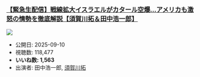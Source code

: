 ### [【緊急生配信】戦線拡大イスラエルがカタール空爆…アメリカも激怒の情勢を徹底解説【須賀川拓＆田中浩一郎】](https://www.youtube.com/watch?v=IE6TloRJdt8)
[![](https://img.youtube.com/vi/IE6TloRJdt8/sddefault.jpg)](https://www.youtube.com/watch?v=IE6TloRJdt8)
-   公開日: 2025-09-10
-   視聴数: 118,477
-   **いいね数: 1,563**
-   出演者: 田中浩一郎, [須賀川拓](/rehacq_fan/people/須賀川拓 "wikilink")
